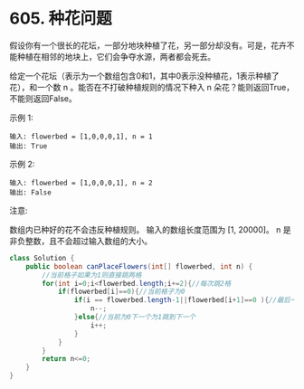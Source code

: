 # 605. 种花问题

假设你有一个很长的花坛，一部分地块种植了花，另一部分却没有。可是，花卉不能种植在相邻的地块上，它们会争夺水源，两者都会死去。

给定一个花坛（表示为一个数组包含0和1，其中0表示没种植花，1表示种植了花），和一个数 n 。能否在不打破种植规则的情况下种入 n 朵花？能则返回True，不能则返回False。

示例 1:

	输入: flowerbed = [1,0,0,0,1], n = 1
	输出: True
示例 2:

	输入: flowerbed = [1,0,0,0,1], n = 2
	输出: False
注意:

数组内已种好的花不会违反种植规则。
输入的数组长度范围为 [1, 20000]。
n 是非负整数，且不会超过输入数组的大小。

```java
class Solution {
    public boolean canPlaceFlowers(int[] flowerbed, int n) {
        //当前格子如果为1则直接跳两格
        for(int i=0;i<flowerbed.length;i+=2){//每次跳2格
            if(flowerbed[i]==0){//当前格子为0
                if(i == flowerbed.length-1||flowerbed[i+1]==0 ){//最后一个，或者下一个为0，种花
                    n--;
                }else{//当前为0下一个为1跳到下一个
                    i++;
                }
            }
        }
        return n<=0;
    }
}
```
